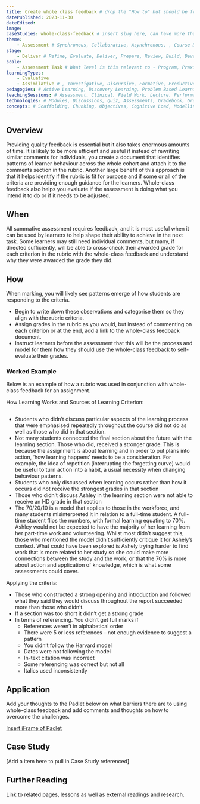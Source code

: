```yaml
--- 
title: Create whole class feedback # drop the "How to" but should be framed as a verb, adjective, noun
datePublished: 2023-11-30
dateEdited: 
image: 
caseStudies: whole-class-feedback # insert slug here, can have more than one separated by a comma
theme: 
    - Assessment # Synchronous, Collaborative, Asynchronous, , Course Design, Learning Tips
stage: 
    - Deliver # Refine, Evaluate, Deliver, Prepare, Review, Build, Develop, Design, Discover
scale: 
    - Assessment Task # What level is this relevant to - Program, Praxis, Course, Assessment, Module, Lesson, Activity, Resource
learningTypes: 
    - Evaluative
    - Assimilative # , Investigative, Discursive, Formative, Productive, Evaluative, Social
pedagogies: # Active Learning, Discovery Learning, Problem Based Learning, Social Learning, Situated Learning, Communities of Practice, Self Regulated Learning, Inquiry Based Learning, Experiential Learning
teachingSessions: # Assessment, Clinical, Field Work, Lecture, Performance, Placement, Practical, Project, Rehearsal, Research, Seminar, Studio, Tutorial, Workshop
technologies: # Modules, Discussions, Quiz, Assessments, Gradebook, Groups, Announcements, Collaborations, Rubrics, Cadmus, Echo 360, Zoom, Teams, Office360, H5P, Powerpoint, Padlet, Miro, Documents
concepts: # Scaffolding, Chunking, Objectives, Cognitive Load, Modelling, Dual Encoding, Teacher Presence, Schema, Constructive Alignment, Guiding Voice, Inclusive Design, Accessibility, Learner Centric, Iterative Design
---
```


## Overview

Providing quality feedback is essential but it also takes enormous amounts of time. It is likely to be more efficient and useful if instead of rewriting similar comments for individuals, you create a document that identifies patterns of learner behaviour across the whole cohort and attach it to the comments section in the rubric. Another large benefit of this approach is that it helps identify if the rubric is fit for purpose and if some or all of the criteria are providing enough guidance for the learners. Whole-class feedback also helps you evaluate if the assessment is doing what you intend it to do or if it needs to be adjusted. 

## When

All summative assessment requires feedback, and it is most useful when it can be used by learners to help shape their ability to achieve in the next task. Some learners may still need individual comments, but many, if directed sufficiently, will be able to cross-check their awarded grade for each criterion in the rubric with the whole-class feedback and understand why they were awarded the grade they did. 

## How

When marking, you will likely see patterns emerge of how students are responding to the criteria. 

- Begin to write down these observations and categorise them so they align with the rubric criteria.
- Assign grades in the rubric as you would, but instead of commenting on each criterion or at the end, add a link to the whole-class feedback document. 
- Instruct learners before the assessment that this will be the process and model for them how they should use the whole-class feedback to self-evaluate their grades.


### Worked Example

Below is an example of how a rubric was used in conjunction with whole-class feedback for an assignment. 

How Learning Works and Sources of Learning Criterion:

![]()

- Students who didn’t discuss particular aspects of the learning process that were emphasised repeatedly throughout the course did not do as well as those who did in that section. 
- Not many students connected the final section about the future with the learning section. Those who did, received a stronger grade. This is because the assignment is about learning and in order to put plans into action, ‘how learning happens’ needs to be a consideration. For example, the idea of repetition (interrupting the forgetting curve) would be useful to turn action into a habit, a usual necessity when changing behaviour patterns. 
- Students who only discussed when learning occurs rather than how it occurs did not receive the strongest grades in that section 
- Those who didn’t discuss Ashley in the learning section were not able to receive an HD grade in that section
- The 70/20/10 is a model that applies to those in the workforce, and many students misinterpreted it in relation to a full-time student. A full-time student flips the numbers, with formal learning equating to 70%. Ashley would not be expected to have the majority of her learning from her part-time work and volunteering. Whilst most didn’t suggest this, those who mentioned the model didn’t sufficiently critique it for Ashely’s context. What could have been explored is Ashely trying harder to find work that is more related to her study so she could make more connections between the study and the work, or that the 70% is more about action and application of knowledge, which is what some assessments could cover. 

Applying the criteria:

- Those who constructed a strong opening and introduction and followed what they said they would discuss throughout the report succeeded more than those who didn’t. 
- If a section was too short it didn’t get a strong grade
- In terms of referencing. You didn’t get full marks if
    - References weren’t in alphabetical order
    - There were 5 or less references – not enough evidence to suggest a pattern
    - You didn’t follow the Harvard model
    - Dates were not following the model
    - In-text citation was incorrect
    - Some referencing was correct but not all
    - Italics used inconsistently


## Application

Add your thoughts to the Padlet below on what barriers there are to using whole-class feedback and add comments and thoughts on how to overcome the challenges. 

[Insert iFrame of Padlet](https://padlet.com/uabusinessschool/challenges-to-overcome-passive-learning-hpfr22t38vho4qei)


## Case Study

[Add a item here to pull in Case Study referenced]

## Further Reading

Link to related pages, lessons as well as external readings and research. 